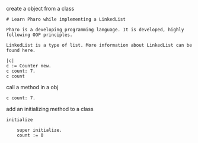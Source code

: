 create a object from a class

```
# Learn Pharo while implementing a LinkedList

Pharo is a developing programming language. It is developed, highly following OOP principles.

LinkedList is a type of list. More information about LinkedList can be found here.

|c|
c := Counter new.
c count: 7.
c count
```

call a method in a obj

```
c count: 7.
```

add an initializing method to a class

```
initialize

	super initialize.
	count := 0
```
